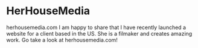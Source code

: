 # HerHouseMedia
herhousemedia.com
I am happy to share that I have recently launched a website for a client based in the US. She is a filmaker and creates amazing work. 
Go take a look at herhousemedia.com!
